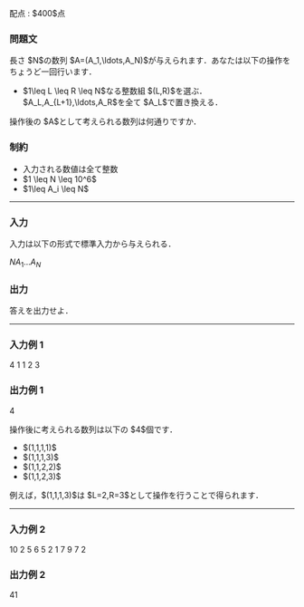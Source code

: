 
<div>

<span>

<span>

<p>
配点 : $400$点
</p>

<div>

<section>

### **問題文**

<p>
長さ $N$の数列 $A=(A_1,\ldots,A_N)$が与えられます．あなたは以下の操作をちょうど一回行います．
</p>

<ul>

<li>
$1\leq L \leq R \leq N$なる整数組 $(L,R)$を選ぶ．$A_L,A_{L+1},\ldots,A_R$を全て $A_L$で置き換える．
</li>

</ul>

<p>
操作後の $A$として考えられる数列は何通りですか．
</p>

</section>

</div>

<div>

<section>

### **制約**

<ul>

<li>
入力される数値は全て整数
</li>

<li>
$1 \leq N \leq 10^6$
</li>

<li>
$1\leq A_i \leq N$
</li>

</ul>

</section>

</div>

---

<div>

<div>

<section>

### **入力**

<p>
入力は以下の形式で標準入力から与えられる．
</p>

<div>

$N$$A_1$$\ldots$$A_N$
</div>

</section>

</div>

<div>

<section>

### **出力**

<p>
答えを出力せよ．
</p>

</section>

</div>

</div>

---

<div>

<section>

### **入力例 1**

<div>

4
1 1 2 3

</div>

</section>

</div>

<div>

<section>

### **出力例 1**

<div>

4

</div>

<p>
操作後に考えられる数列は以下の $4$個です．
</p>

<ul>

<li>
$(1,1,1,1)$
</li>

<li>
$(1,1,1,3)$
</li>

<li>
$(1,1,2,2)$
</li>

<li>
$(1,1,2,3)$
</li>

</ul>

<p>
例えば，$(1,1,1,3)$は $L=2,R=3$として操作を行うことで得られます．
</p>

</section>

</div>

---

<div>

<section>

### **入力例 2**

<div>

10
2 5 6 5 2 1 7 9 7 2

</div>

</section>

</div>

<div>

<section>

### **出力例 2**

<div>

41

</div>

</section>

</div>

</span>

</span>

</div>
